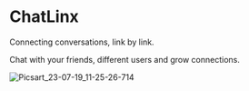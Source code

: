 # ChatLinx

Connecting conversations, link by link.

Chat with your friends, different users and grow connections.

![Picsart_23-07-19_11-25-26-714](https://github.com/ShriyanshJn/ChatLinx/assets/107237771/e2578532-6aef-428c-b38b-e31e9af59e96)
